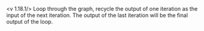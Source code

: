 <v 1.18.1/>
Loop through the graph, recycle the output of one iteration as the input of the next iteration. The output of the last iteration will be the final output of the loop.